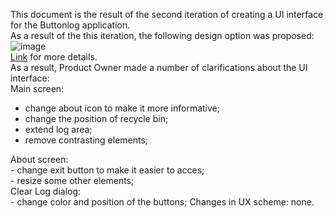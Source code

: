 This document is the result of the second iteration of creating a UI interface for the Buttonlog application.<br>
As a result of the this iteration, the following design option was proposed:<br>
![image](https://user-images.githubusercontent.com/82474250/195077142-23b897a1-a134-47e0-b8c8-5e4e1d550482.png)<br>
[Link](https://www.figma.com/file/CCTH8dHGP8VzqF1XrrqAWu/ButtonLog-UI?node-id=1%3A136) for more details. <br>
As a result, Product Owner made a number of clarifications about the UI interface: <br>
Main screen:<br>
- change about icon to make it more informative;
- change the position of recycle bin;
- extend log area;
- remove contrasting elements;
<empty line>
About screen:<br>
- change exit button to make it easier to acces;<br>
- resize some other elements;<br>
<empty line>
Clear Log dialog:<br>
- change color and position of the buttons;
<empty line>
Changes in UX scheme: none.<br>
